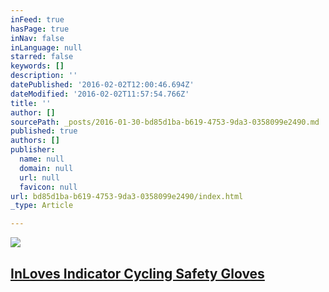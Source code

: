 ```yaml
---
inFeed: true
hasPage: true
inNav: false
inLanguage: null
starred: false
keywords: []
description: ''
datePublished: '2016-02-02T12:00:46.694Z'
dateModified: '2016-02-02T11:57:54.766Z'
title: ''
author: []
sourcePath: _posts/2016-01-30-bd85d1ba-b619-4753-9da3-0358099e2490.md
published: true
authors: []
publisher:
  name: null
  domain: null
  url: null
  favicon: null
url: bd85d1ba-b619-4753-9da3-0358099e2490/index.html
_type: Article

---
```

![](https://the-grid-user-content.s3-us-west-2.amazonaws.com/954d981f-4c73-4cd7-b1e5-acb26fb1b41d.png)

## [InLoves Indicator Cycling Safety Gloves][0]

[0]: null